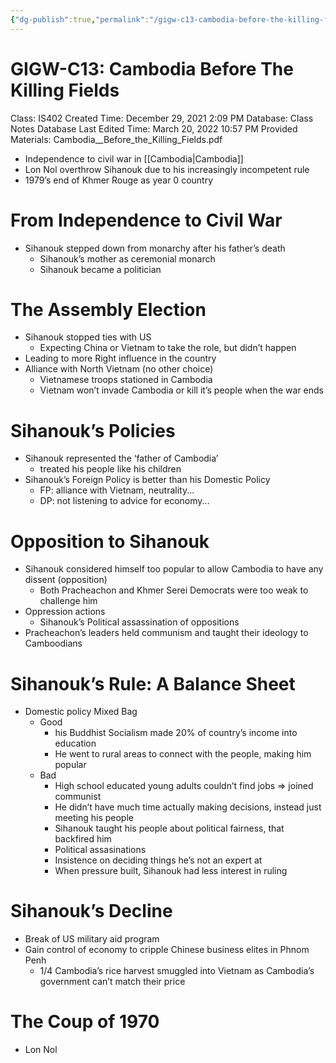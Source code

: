 ```yaml
---
{"dg-publish":true,"permalink":"/gigw-c13-cambodia-before-the-killing-fields/"}
---
```


# GIGW-C13: Cambodia Before The Killing Fields

Class: IS402
Created Time: December 29, 2021 2:09 PM
Database: Class Notes Database
Last Edited Time: March 20, 2022 10:57 PM
Provided Materials: Cambodia__Before_the_Killing_Fields.pdf

- Independence to civil war in [[Cambodia\|Cambodia]]
- Lon Nol overthrow Sihanouk due to his increasingly incompetent rule
- 1979’s end of Khmer Rouge as year 0 country

# From Independence to Civil War

- Sihanouk stepped down from monarchy after his father’s death
    - Sihanouk’s mother as ceremonial monarch
    - Sihanouk became a politician

# The Assembly Election

- Sihanouk stopped ties with US
    - Expecting China or Vietnam to take the role, but didn’t happen
- Leading to more Right influence in the country
- Alliance with North Vietnam (no other choice)
    - Vietnamese troops stationed in Cambodia
    - Vietnam won’t invade Cambodia or kill it’s people when the war ends

# Sihanouk’s Policies

- Sihanouk represented the ‘father of Cambodia’
    - treated his people like his children
- Sihanouk’s Foreign Policy is better than his Domestic Policy
    - FP: alliance with Vietnam, neutrality...
    - DP: not listening to advice for economy...

# Opposition to Sihanouk

- Sihanouk considered himself too popular to allow Cambodia to have any dissent (opposition)
    - Both Pracheachon and Khmer Serei Democrats were too weak to challenge him
- Oppression actions
    - Sihanouk’s Political assassination of oppositions
- Pracheachon’s leaders held communism and taught their ideology to Camboodians

# Sihanouk’s Rule: A Balance Sheet

- Domestic policy Mixed Bag
    - Good
        - his Buddhist Socialism made 20% of country’s income into education
        - He went to rural areas to connect with the people, making him popular
    - Bad
        - High school educated young adults couldn’t find jobs ⇒ joined communist
        - He didn’t have much time actually making decisions, instead just meeting his people
        - Sihanouk taught his people about political fairness, that backfired him
        - Political assasinations
        - Insistence on deciding things he’s not an expert at
        - When pressure built, Sihanouk had less interest in ruling

# Sihanouk’s Decline

- Break of US military aid program
- Gain control of economy to cripple Chinese business elites in Phnom Penh
    - 1/4 Cambodia’s rice harvest smuggled into Vietnam as Cambodia’s government can’t match their price

# The Coup of 1970

- Lon Nol
